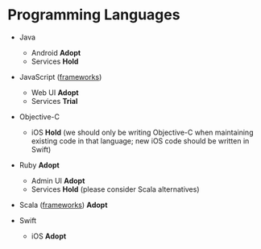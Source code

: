 # Programming Languages

  - Java
    - Android **Adopt**
    - Services **Hold**

  - JavaScript ([frameworks](frameworks/JavaScript.md))
    - Web UI **Adopt**
    - Services **Trial**

  - Objective-C
    - iOS **Hold** (we should only be writing Objective-C when maintaining existing code in that language; new iOS code should be written in Swift)

  - Ruby **Adopt**
    - Admin UI **Adopt**
    - Services **Hold** (please consider Scala alternatives)

  - Scala ([frameworks](frameworks/Scala.md)) **Adopt**

  - Swift
    - iOS **Adopt**
